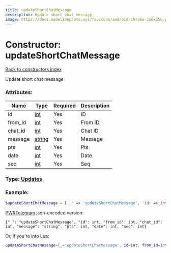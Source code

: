 ```yaml
---
title: updateShortChatMessage
description: Update short chat message
image: https://docs.madelineproto.xyz/favicons/android-chrome-256x256.png
---
```

# Constructor: updateShortChatMessage  
[Back to constructors index](index.md)



Update short chat message

### Attributes:

| Name     |    Type       | Required | Description |
|----------|---------------|----------|-------------|
|id|[int](../types/int.md) | Yes|ID|
|from\_id|[int](../types/int.md) | Yes|From ID|
|chat\_id|[int](../types/int.md) | Yes|Chat ID|
|message|[string](../types/string.md) | Yes|Message|
|pts|[int](../types/int.md) | Yes|Pts|
|date|[int](../types/int.md) | Yes|Date|
|seq|[int](../types/int.md) | Yes|Seq|



### Type: [Updates](../types/Updates.md)


### Example:

```php
$updateShortChatMessage = ['_' => 'updateShortChatMessage', 'id' => int, 'from_id' => int, 'chat_id' => int, 'message' => 'string', 'pts' => int, 'date' => int, 'seq' => int];
```  

[PWRTelegram](https://pwrtelegram.xyz) json-encoded version:

```
{"_": "updateShortChatMessage", "id": int, "from_id": int, "chat_id": int, "message": "string", "pts": int, "date": int, "seq": int}
```


Or, if you're into Lua:

```lua
updateShortChatMessage={_='updateShortChatMessage', id=int, from_id=int, chat_id=int, message='string', pts=int, date=int, seq=int}

```


